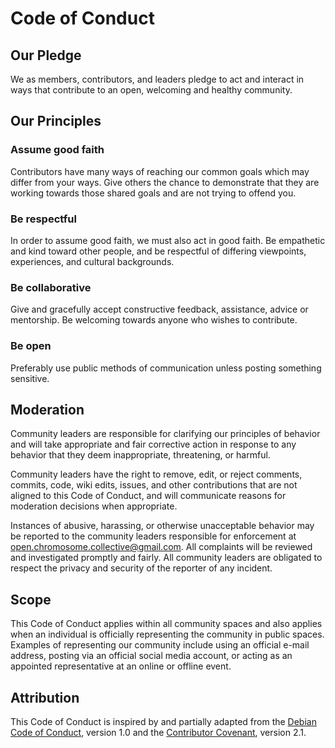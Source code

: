 # Code of Conduct

## Our Pledge

We as members, contributors, and leaders pledge to act and interact in ways that
contribute to an open, welcoming and healthy community.

## Our Principles

### Assume good faith

Contributors have many ways of reaching our common goals which may differ from
your ways. Give others the chance to demonstrate that they are working towards
those shared goals and are not trying to offend you.

### Be respectful

In order to assume good faith, we must also act in good faith. Be empathetic and
kind toward other people, and be respectful of differing viewpoints, experiences,
and cultural backgrounds.

### Be collaborative

Give and gracefully accept constructive feedback, assistance, advice or
mentorship. Be welcoming towards anyone who wishes to contribute.

### Be open

Preferably use public methods of communication unless posting something
sensitive.

## Moderation

Community leaders are responsible for clarifying our principles of behavior and
will take appropriate and fair corrective action in response to any behavior
that they deem inappropriate, threatening, or harmful.

Community leaders have the right to remove, edit, or reject comments, commits,
code, wiki edits, issues, and other contributions that are not aligned to this
Code of Conduct, and will communicate reasons for moderation decisions when
appropriate.

Instances of abusive, harassing, or otherwise unacceptable behavior may be reported 
to the community leaders responsible for enforcement at open.chromosome.collective@gmail.com. 
All complaints will be reviewed and investigated promptly and fairly. All community leaders 
are obligated to respect the privacy and security of the reporter of any incident.

## Scope

This Code of Conduct applies within all community spaces and also applies when
an individual is officially representing the community in public spaces.
Examples of representing our community include using an official e-mail
address, posting via an official social media account, or acting as an
appointed representative at an online or offline event.

## Attribution

This Code of Conduct is inspired by and partially adapted from the [Debian Code
of Conduct](https://www.debian.org/code_of_conduct), version 1.0 and the
[Contributor Covenant](https://www.contributor-covenant.org/version/2/1/code_of_conduct.html),
version 2.1.
